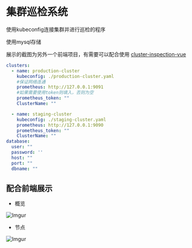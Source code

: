 # 集群巡检系统

使用kubeconfig连接集群并进行巡检的程序

使用mysql存储

展示的截图为另外一个前端项目，有需要可以配合使用 [cluster-inspection-vue](https://github.com/SweetEriri/cluster-inspection-vue)

```yaml
clusters:
  - name: production-cluster
    kubeconfig: ./production-cluster.yaml
    #保证网络连通
    prometheus: http://127.0.0.1:9091
    #如果需要使用token则填入，否则为空
    prometheus_token: ""
    ClusterName: ""

  - name: staging-cluster
    kubeconfig: ./staging-cluster.yaml
    prometheus: http://127.0.0.1:9090
    prometheus_token: ""
    ClusterName: ""
database:
  user: ""
  password: ''
  host: ""
  port: ""
  dbname: ""
```

## 配合前端展示

- 概览

![Imgur](https://i.imgur.com/sCnxQnM.png)

- 节点

![Imgur](https://i.imgur.com/lYvpsvX.png)
